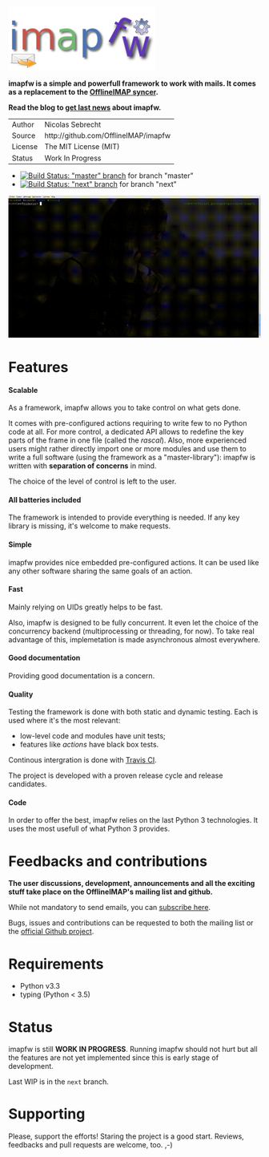 
[![imapfw](logo.png)](https://github.com/OfflineIMAP/imapfw)

**imapfw is a simple and powerfull framework to work with mails. It
comes as a replacement to the [OfflineIMAP syncer][offlineimap].**

**Read the blog to [get last news][blog] about imapfw.**

<!-- Markdown sucks for tables without headers. -->

<table>
  <tr>
    <td> Author </td>
    <td> Nicolas Sebrecht </td>
  </tr>
  <tr>
    <td> Source </td>
    <td> http://github.com/OfflineIMAP/imapfw </td>
  </tr>
  <tr>
    <td> License </td>
    <td> The MIT License (MIT) </td>
  </tr>
  <tr>
    <td> Status </td>
    <td> Work In Progress </td>
  </tr>
</table>


* [![Build Status: "master" branch](https://travis-ci.org/OfflineIMAP/imapfw.svg?branch=master)](https://travis-ci.org/OfflineIMAP/imapfw) for branch "master"
* [![Build Status: "next" branch](https://travis-ci.org/OfflineIMAP/imapfw.svg?branch=next)](https://travis-ci.org/OfflineIMAP/imapfw) for branch "next"


![demo](https://raw.githubusercontent.com/OfflineIMAP/imapfw.github.io/master/images/imapfw.gif)


# Features

#### Scalable

As a framework, imapfw allows you to take control on what gets done.

It comes with pre-configured actions requiring to write few to no Python code at
all. For more control, a dedicated API allows to redefine the key parts of the
frame in one file (called the *rascal*). Also, more experienced users might
rather directly import one or more modules and use them to write a full software
(using the framework as a "master-library"): imapfw is written with **separation
of concerns** in mind.

The choice of the level of control is left to the user.

#### All batteries included

The framework is intended to provide everything is needed. If any key library is
missing, it's welcome to make requests.

#### Simple

imapfw provides nice embedded pre-configured actions. It can be used like any
other software sharing the same goals of an action.

#### Fast

Mainly relying on UIDs greatly helps to be fast.

Also, imapfw is designed to be fully concurrent. It even let the choice of the
concurrency backend (multiprocessing or threading, for now). To take real
advantage of this, implemetation is made asynchronous almost everywhere.

#### Good documentation

Providing good documentation is a concern.

#### Quality

Testing the framework is done with both static and dynamic testing. Each is used
where it's the most relevant:
- low-level code and modules have unit tests;
- features like *actions* have black box tests.

Continous intergration is done with [Travis CI](https://travis-ci.org/OfflineIMAP/imapfw).

The project is developed with a proven release cycle and release candidates.

#### Code

In order to offer the best, imapfw relies on the last Python 3 technologies. It
uses the most usefull of what Python 3 provides.


# Feedbacks and contributions

**The user discussions, development, announcements and all the exciting stuff
take place on the OfflineIMAP's mailing list and github.**

While not mandatory to send emails, you can [subscribe here][subscribe].

Bugs, issues and contributions can be requested to both the mailing list or the
[official Github project][imapfw].


# Requirements

* Python v3.3
* typing (Python < 3.5)

# Status

imapfw is still **WORK IN PROGRESS**. Running imapfw should not hurt but all the
features are not yet implemented since this is early stage of development.

Last WIP is in the `next` branch.

# Supporting

Please, support the efforts! Staring the project is a good start.
Reviews, feedbacks and pull requests are welcome, too. ,-)


[subscribe]: http://lists.alioth.debian.org/mailman/listinfo/offlineimap-project
[offlineimap]: https://github.com/OfflineIMAP/offlineimap
[imapfw]: https://github.com/OfflineIMAP/imapfw
[blog]: http://offlineimap.org/posts.html
